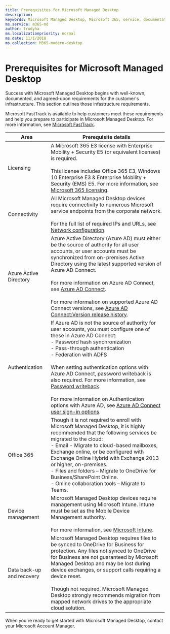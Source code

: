 ```yaml
---
title: Prerequisites for Microsoft Managed Desktop
description:  
keywords: Microsoft Managed Desktop, Microsoft 365, service, documentation
ms.service: m365-md
author: trudyha
ms.localizationpriority: normal
ms.date: 11/1/2018
ms.collection: M365-modern-desktop
---
```


# Prerequisites for Microsoft Managed Desktop

<!--This topic is the target for a "Learn more" link in the Admin Portal (aka.ms/prereq-azure); do not delete.-->
<!--from Prerequisites -->

Success with Microsoft Managed Desktop begins with well-known, documented, and agreed-upon requirements for the customer's infrastructure. This section outlines those infastructure requirements. 

Microsoft FastTrack is available to help customers meet these requirements and help you prepare to participate in Microsoft Managed Desktop. For more information, see [Microsoft FastTrack](https://fasttrack.microsoft.com/about). 

Area | Prerequisite details
--- | ---
Licensing | A Microsoft 365 E3 license with Enterprise Mobility + Security E5 (or equivalent licenses) is required.<br><br>This license includes Office 365 E3, Windows 10 Enterprise E3 & Enterprise Mobility + Security (EMS) E5. For more information, see [Microsoft 365 licensing](https://www.microsoft.com/microsoft-365/compare-all-microsoft-365-plans).
Connectivity |	All Microsoft Managed Desktop devices require connectivity to numerous Microsoft service endpoints from the corporate network.<br><br>For the full list of required IPs and URLs, see [Network configuration](../get-ready/network.md). 
Azure Active Directory |	Azure Active Directory (Azure AD) must either be the source of authority for all user accounts, or user accounts must be synchronized from on-premises Active Directory using the latest supported version of Azure AD Connect.<br><br>For more information on Azure AD Connect, see [Azure AD Connect](https://docs.microsoft.com/azure/active-directory/hybrid/whatis-azure-ad-connect).<br><br>For more information on supported Azure AD Connect versions, see [Azure AD Connect:Version release history](https://docs.microsoft.com/azure/active-directory/hybrid/reference-connect-version-history).
Authentication |	If Azure AD is not the source of authority for user accounts, you must configure one of these in Azure AD Connect:<br>- Password hash synchronization<br>- Pass-through authentication<br>- Federation with ADFS<br><br>When setting authentication options with Azure AD Connect, password writeback is also required. For more information, see [Password writeback](https://docs.microsoft.com/azure/active-directory/authentication/howto-sspr-writeback). <br><br>For more information on Authentication options with Azure AD, see [Azure AD Connect user sign-in options](https://docs.microsoft.com/azure/active-directory/connect/active-directory-aadconnect-user-signin).
Office 365 |	Though it is not required to enroll with Microsoft Managed Desktop, it is highly recommended that the following services be migrated to the cloud:<br>- Email - Migrate to cloud-based mailboxes, Exchange online, or be configured with Exchange Online Hybrid with Exchange 2013 or higher, on-premises.<br>- Files and folders – Migrate to OneDrive for Business/SharePoint Online.<br>- Online collaboration tools – Migrate to Teams.
Device management | Microsoft Managed Desktop devices require management using Microsoft Intune. Intune must be set as the Mobile Device Management authority.<br><br>For more information, see [Microsoft Intune](https://www.microsoft.com/cloud-platform/microsoft-intune). 
Data back-up and recovery |	Microsoft Managed Desktop requires files to be synced to OneDrive for Business for protection. Any files not synced to OneDrive for Business are not guaranteed by Microsoft Managed Desktop and may be lost during device exchanges, or support calls requiring a device reset.<br><br>Though not required, Microsoft Managed Desktop strongly recommends migration from mapped network drives to the appropriate cloud solution.  

When you're ready to get started with Microsoft Managed Desktop, contact your Microsoft Account Manager. 
